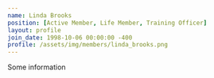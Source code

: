 ```yaml
---
name: Linda Brooks
position: [Active Member, Life Member, Training Officer]
layout: profile
join_date: 1998-10-06 00:00:00 -400
profile: /assets/img/members/linda_brooks.png
---
```

Some information